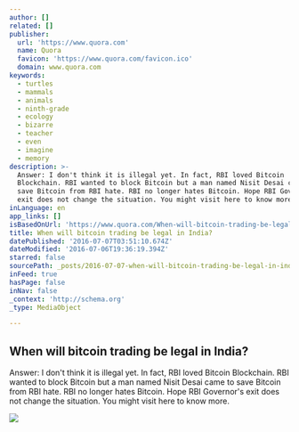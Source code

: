 ```yaml
---
author: []
related: []
publisher:
  url: 'https://www.quora.com'
  name: Quora
  favicon: 'https://www.quora.com/favicon.ico'
  domain: www.quora.com
keywords:
  - turtles
  - mammals
  - animals
  - ninth-grade
  - ecology
  - bizarre
  - teacher
  - even
  - imagine
  - memory
description: >-
  Answer: I don't think it is illegal yet. In fact, RBI loved Bitcoin
  Blockchain. RBI wanted to block Bitcoin but a man named Nisit Desai came to
  save Bitcoin from RBI hate. RBI no longer hates Bitcoin. Hope RBI Governor's
  exit does not change the situation. You might visit here to know more.
inLanguage: en
app_links: []
isBasedOnUrl: 'https://www.quora.com/When-will-bitcoin-trading-be-legal-in-India'
title: When will bitcoin trading be legal in India?
datePublished: '2016-07-07T03:51:10.674Z'
dateModified: '2016-07-06T19:36:19.394Z'
starred: false
sourcePath: _posts/2016-07-07-when-will-bitcoin-trading-be-legal-in-india.md
inFeed: true
hasPage: false
inNav: false
_context: 'http://schema.org'
_type: MediaObject

---
```

<article style=""><h1>When will bitcoin trading be legal in India?</h1><p>Answer: I don't think it is illegal yet. In fact, RBI loved Bitcoin Blockchain. RBI wanted to block Bitcoin but a man named Nisit Desai came to save Bitcoin from RBI hate. RBI no longer hates Bitcoin. Hope RBI Governor's exit does not change the situation. You might visit here to know more.</p><img src="https://qsf.ec.quoracdn.net/-images.new_grid.fb_share_default.pnge6dde9cfa6e03c43.png" /></article>